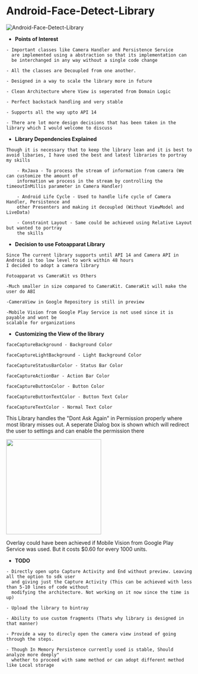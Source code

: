 # Android-Face-Detect-Library

![Android-Face-Detect-Library](https://media.giphy.com/media/cI5PPGv1990XfAt4RG/giphy.gif)


- **Points of Interest**

```
- Important classes like Camera Handler and Persistence Service
  are implemented using a abstraction so that its implementation can 
  be interchanged in any way without a single code change

- All the classes are Decoupled from one another. 

- Designed in a way to scale the library more in future

- Clean Architecture where View is seperated from Domain Logic

- Perfect backstack handling and very stable

- Supports all the way upto API 14

- There are lot more design decisions that has been taken in the library which I would welcome to discuss

```



- **Library Dependencies Explained**

```
Though it is necessary that to keep the library lean and it is best to
avoid libaries, I have used the best and latest libraries to portray my skills
    
    - RxJava - To process the stream of information from camera (We can customize the amount of 
    information we process in the stream by controlling the timeoutInMillis parameter in Camera Handler)
    
    - Android Life Cycle - Used to handle life cycle of Camera Handler, Persistence and 
    other Presenters and making it decoupled (Without ViewModel and LiveData)
   
    - Constraint Layout - Same could be achieved using Relative Layout but wanted to portray
    the skills
```



- **Decision to use Fotoapparat Library**

```
Since The current library supports until API 14 and Camera API in Android is too low level to work within 48 hours
I decided to adopt a camera library

Fotoapparat vs CameraKit vs Others

-Much smaller in size compared to CameraKit. CameraKit will make the user do ABI

-CameraView in Google Repository is still in preview

-Mobile Vision from Google Play Service is not used since it is payable and wont be 
scalable for organizations

```



- **Customizing the View of the library**

```
faceCaptureBackground - Background Color

faceCaptureLightBackground - Light Background Color

faceCaptureStatusBarColor - Status Bar Color

faceCaptureActionBar - Action Bar Color

faceCaptureButtonColor - Button Color

faceCaptureButtonTextColor - Button Text Color

faceCaptureTextColor - Normal Text Color
```

This Library handles the "Dont Ask Again" in Permission properly where most library misses out. A seperate Dialog box is shown which will redirect the user to settings and can enable the permission there

<img src="https://image.ibb.co/iJn61z/Whats_App_Image_2018_09_30_at_8_44_17_PM.jpg" width="256">

Overlay could have been achieved if Mobile Vision from Google Play Service was used. But it costs $0.60 for every 1000 units.


- **TODO**
```
- Directly open upto Capture Activity and End without preview. Leaving all the option to sdk user
  and giving just the Capture Activity (This can be achieved with less than 5-10 lines of code without
  modifying the architecture. Not working on it now since the time is up)

- Upload the library to bintray

- Ability to use custom fragments (Thats why library is designed in that manner)

- Provide a way to direcly open the camera view instead of going through the steps.

- Though In Memory Persistence currently used is stable, Should analyze more deeply"
  whether to proceed with same method or can adopt different method like Local storage
  
```
